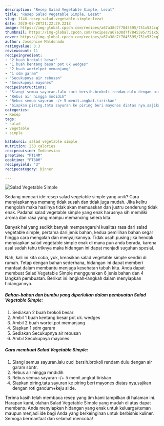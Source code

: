 ```yaml
---
description: "Resep Salad Vegetable Simple, Lezat"
title: "Resep Salad Vegetable Simple, Lezat"
slug: 1146-resep-salad-vegetable-simple-lezat
date: 2020-08-20T21:22:29.221Z
image: https://img-global.cpcdn.com/recipes/a67a38d7f7845595/751x532cq70/salad-vegetable-simple-foto-resep-utama.jpg
thumbnail: https://img-global.cpcdn.com/recipes/a67a38d7f7845595/751x532cq70/salad-vegetable-simple-foto-resep-utama.jpg
cover: https://img-global.cpcdn.com/recipes/a67a38d7f7845595/751x532cq70/salad-vegetable-simple-foto-resep-utama.jpg
author: Josephine Maldonado
ratingvalue: 3.3
reviewcount: 11
recipeingredient:
- "2 buah brokoli besar"
- "1 buah kentang besar pot uk wedges"
- "2 buah wortelpot memanjang"
- "1 sdm garam"
- "Secukupnya air rebusan"
- "Secukupnya mayones"
recipeinstructions:
- "Siangi semua sayuran.lalu cuci bersih.brokoli rendam dulu dengan air garam sbntr."
- "Rebus air hingga mndidih"
- "Rebus semua sayuran -/+ 5 menit.angkat.tiriskan"
- "Siapkan piring,tata sayuran ke piring beri mayones diatas nya.sajikan dengan roti gandum+keju slide."
categories:
- Resep
tags:
- salad
- vegetable
- simple

katakunci: salad vegetable simple 
nutrition: 238 calories
recipecuisine: Indonesian
preptime: "PT14M"
cooktime: "PT30M"
recipeyield: "3"
recipecategory: Dinner

---
```



![Salad Vegetable Simple](https://img-global.cpcdn.com/recipes/a67a38d7f7845595/751x532cq70/salad-vegetable-simple-foto-resep-utama.jpg)

Sedang mencari ide resep salad vegetable simple yang unik? Cara menyiapkannya memang tidak susah dan tidak juga mudah. Jika keliru mengolah maka hasilnya tidak akan memuaskan dan justru cenderung tidak enak. Padahal salad vegetable simple yang enak harusnya sih memiliki aroma dan rasa yang mampu memancing selera kita.



Banyak hal yang sedikit banyak mempengaruhi kualitas rasa dari salad vegetable simple, pertama dari jenis bahan, kedua pemilihan bahan segar hingga cara mengolah dan menyajikannya. Tidak usah pusing jika hendak menyiapkan salad vegetable simple enak di mana pun anda berada, karena asal sudah tahu triknya maka hidangan ini dapat menjadi suguhan spesial.


Nah, kali ini kita coba, yuk, kreasikan salad vegetable simple sendiri di rumah. Tetap dengan bahan sederhana, hidangan ini dapat memberi manfaat dalam membantu menjaga kesehatan tubuh kita. Anda dapat membuat Salad Vegetable Simple menggunakan 6 jenis bahan dan 4 langkah pembuatan. Berikut ini langkah-langkah dalam menyiapkan hidangannya.

<!--inarticleads1-->

##### Bahan-bahan dan bumbu yang diperlukan dalam pembuatan Salad Vegetable Simple:

1. Sediakan 2 buah brokoli besar
1. Ambil 1 buah kentang besar pot uk. wedges
1. Ambil 2 buah wortel,pot memanjang
1. Siapkan 1 sdm garam
1. Sediakan Secukupnya air rebusan
1. Ambil Secukupnya mayones




<!--inarticleads2-->

##### Cara membuat Salad Vegetable Simple:

1. Siangi semua sayuran.lalu cuci bersih.brokoli rendam dulu dengan air garam sbntr.
1. Rebus air hingga mndidih
1. Rebus semua sayuran -/+ 5 menit.angkat.tiriskan
1. Siapkan piring,tata sayuran ke piring beri mayones diatas nya.sajikan dengan roti gandum+keju slide.




Terima kasih telah membaca resep yang tim kami tampilkan di halaman ini. Harapan kami, olahan Salad Vegetable Simple yang mudah di atas dapat membantu Anda menyiapkan hidangan yang enak untuk keluarga/teman maupun menjadi ide bagi Anda yang berkeinginan untuk berbisnis kuliner. Semoga bermanfaat dan selamat mencoba!
